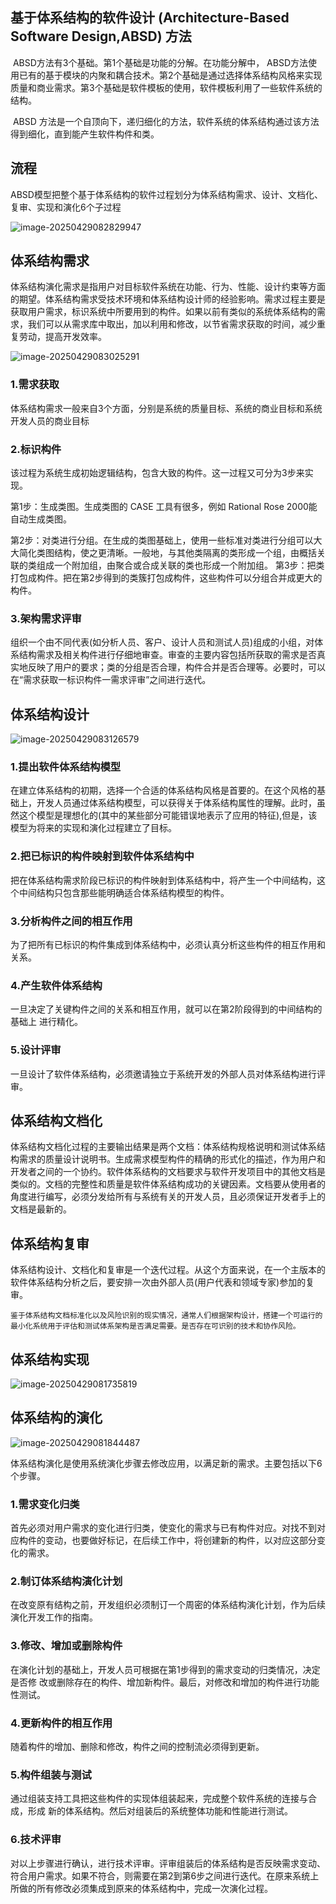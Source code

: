 ## 基于体系结构的软件设计 (Architecture-Based Software Design,ABSD) 方法

​	ABSD方法有3个基础。第1个基础是功能的分解。在功能分解中， ABSD方法使用已有的基于模块的内聚和耦合技术。第2个基础是通过选择体系结构风格来实现质量和商业需求。第3个基础是软件模板的使用，软件模板利用了一些软件系统的结构。

​	ABSD 方法是一个自顶向下，递归细化的方法，软件系统的体系结构通过该方法得到细化，直到能产生软件构件和类。

## 流程

 ABSD模型把整个基于体系结构的软件过程划分为体系结构需求、设计、文档化、复审、实现和演化6个子过程

![image-20250429082829947](./assets/image-20250429082829947.png)

## 体系结构需求

​	体系结构演化需求是指用户对目标软件系统在功能、行为、性能、设计约束等方面的期望。体系结构需求受技术环境和体系结构设计师的经验影响。需求过程主要是获取用户需求，标识系统中所要用到的构件。如果以前有类似的系统体系结构的需求，我们可以从需求库中取出，加以利用和修改，以节省需求获取的时间，减少重复劳动，提高开发效率。

![image-20250429083025291](./assets/image-20250429083025291.png)

### 1.需求获取

体系结构需求一般来自3个方面，分别是系统的质量目标、系统的商业目标和系统开发人员的商业目标

### 2.标识构件

该过程为系统生成初始逻辑结构，包含大致的构件。这一过程又可分为3步来实现。

第1步：生成类图。生成类图的 CASE 工具有很多，例如 Rational Rose 2000能自动生成类图。

第2步：对类进行分组。在生成的类图基础上，使用一些标准对类进行分组可以大大简化类图结构，使之更清晰。一般地，与其他类隔离的类形成一个组，由概括关联的类组成一个附加组，由聚合或合成关联的类也形成一个附加组。
第3步：把类打包成构件。把在第2步得到的类簇打包成构件，这些构件可以分组合并成更大的构件。

### 3.架构需求评审

组织一个由不同代表(如分析人员、客户、设计人员和测试人员)组成的小组，对体系结构需求及相关构件进行仔细地审查。审查的主要内容包括所获取的需求是否真实地反映了用户的要求；类的分组是否合理，构件合并是否合理等。必要时，可以在“需求获取一标识构件一需求评审”之间进行迭代。

## 体系结构设计

![image-20250429083126579](./assets/image-20250429083126579.png)

### 1.提出软件体系结构模型

在建立体系结构的初期，选择一个合适的体系结构风格是首要的。在这个风格的基础上，开发人员通过体系结构模型，可以获得关于体系结构属性的理解。此时，虽然这个模型是理想化的(其中的某些部分可能错误地表示了应用的特征),但是，该模型为将来的实现和演化过程建立了目标。

### 2.把已标识的构件映射到软件体系结构中

把在体系结构需求阶段已标识的构件映射到体系结构中，将产生一个中间结构，这个中间结构只包含那些能明确适合体系结构模型的构件。

### 3.分析构件之间的相互作用

为了把所有已标识的构件集成到体系结构中，必须认真分析这些构件的相互作用和关系。

### 4.产生软件体系结构

一旦决定了关键构件之间的关系和相互作用，就可以在第2阶段得到的中间结构的基础上
进行精化。

### 5.设计评审

一旦设计了软件体系结构，必须邀请独立于系统开发的外部人员对体系结构进行评审。

## 体系结构文档化

​	体系结构文档化过程的主要输出结果是两个文档：体系结构规格说明和测试体系结构需求的质量设计说明书。生成需求模型构件的精确的形式化的描述，作为用户和开发者之间的一个协约。软件体系结构的文档要求与软件开发项目中的其他文档是类似的。文档的完整性和质量是软件体系结构成功的关键因素。文档要从使用者的角度进行编写，必须分发给所有与系统有关的开发人员，且必须保证开发者手上的文档是最新的。

## 体系结构复审

​	体系结构设计、文档化和复审是一个迭代过程。从这个方面来说，在一个主版本的软件体系结构分析之后，要安排一次由外部人员(用户代表和领域专家)参加的复审。

 	鉴于体系结构文档标准化以及风险识别的现实情况，通常人们根据架构设计，搭建一个可运行的最小化系统用于评估和测试体系架构是否满足需要。是否存在可识别的技术和协作风险。

## 体系结构实现



![image-20250429081735819](https://raw.githubusercontent.com/PeipengWang/picture/master/exam/image-20250429081735819.png)

## 体系结构的演化

![image-20250429081844487](https://raw.githubusercontent.com/PeipengWang/picture/master/exam/image-20250429081844487.png)

体系结构演化是使用系统演化步骤去修改应用，以满足新的需求。主要包括以下6个步骤。

### 1.需求变化归类

首先必须对用户需求的变化进行归类，使变化的需求与已有构件对应。对找不到对应构件的变动，也要做好标记，在后续工作中，将创建新的构件，以对应这部分变化的需求。

### 2.制订体系结构演化计划

在改变原有结构之前，开发组织必须制订一个周密的体系结构演化计划，作为后续演化开发工作的指南。

### 3.修改、增加或删除构件

在演化计划的基础上，开发人员可根据在第1步得到的需求变动的归类情况，决定是否修
改或删除存在的构件、增加新构件。最后，对修改和增加的构件进行功能性测试。

### 4.更新构件的相互作用

随着构件的增加、删除和修改，构件之间的控制流必须得到更新。

### 5.构件组装与测试

通过组装支持工具把这些构件的实现体组装起来，完成整个软件系统的连接与合成，形成
新的体系结构。然后对组装后的系统整体功能和性能进行测试。

### 6.技术评审

对以上步骤进行确认，进行技术评审。评审组装后的体系结构是否反映需求变动、符合用户需求。如果不符合，则需要在第2到第6步之间进行迭代。在原来系统上所做的所有修改必须集成到原来的体系结构中，完成一次演化过程。

















